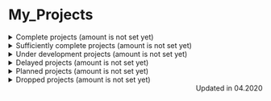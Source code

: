 # My_Projects

<details>
    <summary>Complete projects (amount is not set yet)</summary>

* [Tribute-Page](https://github.com/EskalonaD/Tribute-Page)
  * Year: 2019;
  * Technologies: Fluid Layout, HTML, CSS.


</details>

<details>
    <summary>Sufficiently complete projects (amount is not set yet)</summary>

</details>

<details>
    <summary>Under development projects (amount is not set yet)</summary>

[Guessing-game-for-mentoring](https://github.com/EskalonaD/Guessing-game-for-mentoring)
</details>

<details>
  <summary>Delayed projects (amount is not set yet)</summary>

</details>

<details>
  <summary>Planned projects (amount is not set yet)</summary>

</details>

<details>
  <summary>Dropped projects (amount is not set yet)</summary>

</details>

<div align="right">Updated in 04.2020</div>
